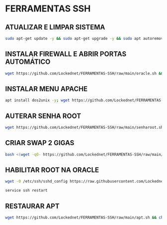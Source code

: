 # FERRAMENTAS SSH

## ATUALIZAR E LIMPAR SISTEMA
```sh
sudo apt-get update -y && sudo apt-get upgrade -y && sudo apt autoremove && sudo apt autoclean
```

## INSTALAR FIREWALL E ABRIR PORTAS AUTOMÁTICO
```sh
wget https://github.com/Lockednet/FERRAMENTAS-SSH/raw/main/oracle.sh && chmod 777 oracle.sh && ./oracle.sh
```

## INSTALAR MENU APACHE
```sh
apt install dos2unix -y; wget https://github.com/Lockednet/FERRAMENTAS-SSH/raw/main/menuapache && chmod +x menuapache && dos2unix menuapache && ./menuapache
```

## AUTERAR SENHA ROOT
```sh
wget https://github.com/Lockednet/FERRAMENTAS-SSH/raw/main/senharoot.sh && chmod 777 senharoot.sh && ./senharoot.sh
```

## CRIAR SWAP 2 GIGAS 
```sh
bash <(wget -qO- https://github.com/Lockednet/FERRAMENTAS-SSH/raw/main/swap)
```

## HABILITAR ROOT NA ORACLE
```sh
wget -O /etc/ssh/sshd_config https://raw.githubusercontent.com/Lockednet/FERRAMENTAS-SSG/main/sshd_config > /dev/null 2>&1
```
```sh
service ssh restart
```

## RESTAURAR APT 
```sh
wget https://github.com/Lockednet/FERRAMENTAS-SSH/raw/main/apt.sh && chmod 777 apt.sh && ./apt.sh
```
